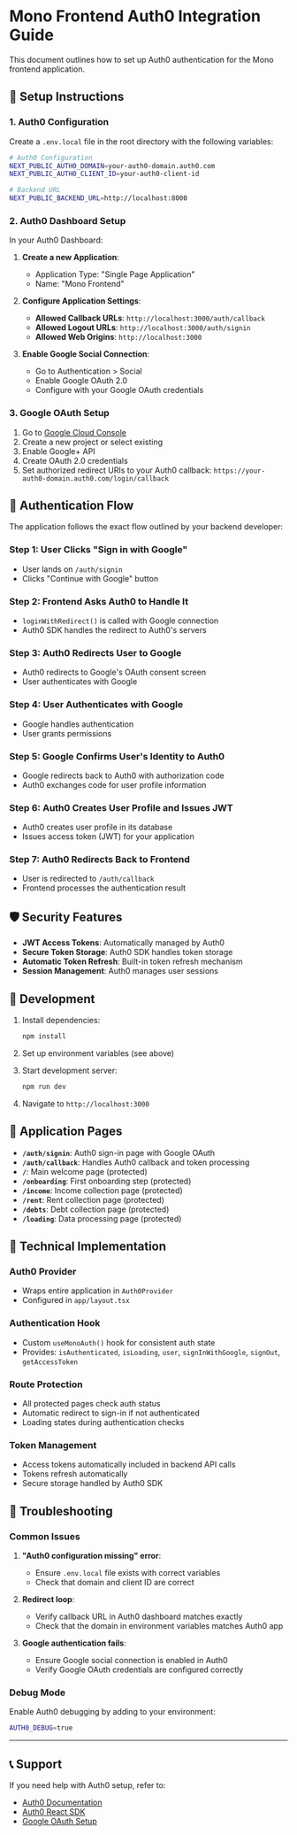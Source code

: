 # Mono Frontend Auth0 Integration Guide

This document outlines how to set up Auth0 authentication for the Mono frontend application.

## 🔧 Setup Instructions

### 1. Auth0 Configuration

Create a `.env.local` file in the root directory with the following variables:

```bash
# Auth0 Configuration
NEXT_PUBLIC_AUTH0_DOMAIN=your-auth0-domain.auth0.com
NEXT_PUBLIC_AUTH0_CLIENT_ID=your-auth0-client-id

# Backend URL
NEXT_PUBLIC_BACKEND_URL=http://localhost:8000
```

### 2. Auth0 Dashboard Setup

In your Auth0 Dashboard:

1. **Create a new Application**:
   - Application Type: "Single Page Application"
   - Name: "Mono Frontend"

2. **Configure Application Settings**:
   - **Allowed Callback URLs**: `http://localhost:3000/auth/callback`
   - **Allowed Logout URLs**: `http://localhost:3000/auth/signin`
   - **Allowed Web Origins**: `http://localhost:3000`

3. **Enable Google Social Connection**:
   - Go to Authentication > Social
   - Enable Google OAuth 2.0
   - Configure with your Google OAuth credentials

### 3. Google OAuth Setup

1. Go to [Google Cloud Console](https://console.cloud.google.com/)
2. Create a new project or select existing
3. Enable Google+ API
4. Create OAuth 2.0 credentials
5. Set authorized redirect URIs to your Auth0 callback:
   `https://your-auth0-domain.auth0.com/login/callback`

## 🔄 Authentication Flow

The application follows the exact flow outlined by your backend developer:

### Step 1: User Clicks "Sign in with Google"
- User lands on `/auth/signin`
- Clicks "Continue with Google" button

### Step 2: Frontend Asks Auth0 to Handle It
- `loginWithRedirect()` is called with Google connection
- Auth0 SDK handles the redirect to Auth0's servers

### Step 3: Auth0 Redirects User to Google
- Auth0 redirects to Google's OAuth consent screen
- User authenticates with Google

### Step 4: User Authenticates with Google
- Google handles authentication
- User grants permissions

### Step 5: Google Confirms User's Identity to Auth0
- Google redirects back to Auth0 with authorization code
- Auth0 exchanges code for user profile information

### Step 6: Auth0 Creates User Profile and Issues JWT
- Auth0 creates user profile in its database
- Issues access token (JWT) for your application

### Step 7: Auth0 Redirects Back to Frontend
- User is redirected to `/auth/callback`
- Frontend processes the authentication result

## 🛡️ Security Features

- **JWT Access Tokens**: Automatically managed by Auth0
- **Secure Token Storage**: Auth0 SDK handles token storage
- **Automatic Token Refresh**: Built-in token refresh mechanism
- **Session Management**: Auth0 manages user sessions

## 🚀 Development

1. Install dependencies:
   ```bash
   npm install
   ```

2. Set up environment variables (see above)

3. Start development server:
   ```bash
   npm run dev
   ```

4. Navigate to `http://localhost:3000`

## 📱 Application Pages

- **`/auth/signin`**: Auth0 sign-in page with Google OAuth
- **`/auth/callback`**: Handles Auth0 callback and token processing
- **`/`**: Main welcome page (protected)
- **`/onboarding`**: First onboarding step (protected)
- **`/income`**: Income collection page (protected)
- **`/rent`**: Rent collection page (protected)
- **`/debts`**: Debt collection page (protected)
- **`/loading`**: Data processing page (protected)

## 🔧 Technical Implementation

### Auth0 Provider
- Wraps entire application in `Auth0Provider`
- Configured in `app/layout.tsx`

### Authentication Hook
- Custom `useMonoAuth()` hook for consistent auth state
- Provides: `isAuthenticated`, `isLoading`, `user`, `signInWithGoogle`, `signOut`, `getAccessToken`

### Route Protection
- All protected pages check auth status
- Automatic redirect to sign-in if not authenticated
- Loading states during authentication checks

### Token Management
- Access tokens automatically included in backend API calls
- Tokens refresh automatically
- Secure storage handled by Auth0 SDK

## 🐛 Troubleshooting

### Common Issues

1. **"Auth0 configuration missing" error**:
   - Ensure `.env.local` file exists with correct variables
   - Check that domain and client ID are correct

2. **Redirect loop**:
   - Verify callback URL in Auth0 dashboard matches exactly
   - Check that the domain in environment variables matches Auth0 app

3. **Google authentication fails**:
   - Ensure Google social connection is enabled in Auth0
   - Verify Google OAuth credentials are configured correctly

### Debug Mode

Enable Auth0 debugging by adding to your environment:
```bash
AUTH0_DEBUG=true
```

---

## 📞 Support

If you need help with Auth0 setup, refer to:
- [Auth0 Documentation](https://auth0.com/docs)
- [Auth0 React SDK](https://auth0.com/docs/libraries/auth0-react)
- [Google OAuth Setup](https://developers.google.com/identity/protocols/oauth2)
